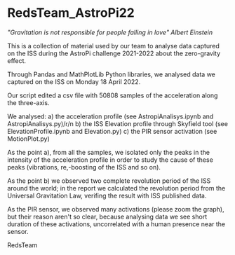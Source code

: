 # RedsTeam_AstroPi22

*"Gravitation is not responsible for people falling in love"        Albert Einstein*






This is a collection of material used by our team to analyse data captured on the ISS during the AstroPi challenge 2021-2022 about the zero-gravity effect.

Through Pandas and MathPlotLib Python libraries, we analysed data we captured on the ISS on Monday 18 April 2022.

Our script edited a csv file with 50808 samples of the acceleration along the three-axis.

We analysed:
a) the acceleration profile (see AstropiAnalisys.ipynb and AstropiAnalisys.py)/r/n
b) the ISS Elevation profile through Skyfield tool (see ElevationProfile.ipynb and Elevation.py)
c) the PIR sensor activation (see MotionPlot.py)

As the point a), from all the samples, we isolated only the peaks in the intensity of the acceleration profile in order to study the cause of these peaks (vibrations, re,-boosting of the ISS and so on).

As the point b) we observed two complete revolution period of the ISS around the world; in the report we calculated the revolution period from the Universal Gravitation Law, verifing the result with ISS published data.

As the PIR sensor, we observed many activations (please zoom the graph), but their reason aren't so clear, because analysing data we see short duration of these activations, uncorrelated with a human presence near the sensor.







RedsTeam
